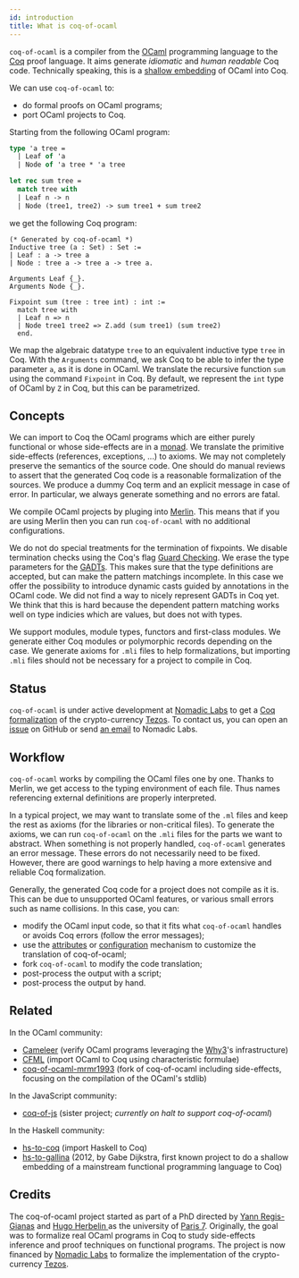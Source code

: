```yaml
---
id: introduction
title: What is coq-of-ocaml
---
```


`coq-of-ocaml` is a compiler from the [OCaml](https://ocaml.org/) programming language to the [Coq](https://coq.inria.fr/) proof language. It aims generate *idiomatic* and *human readable* Coq code. Technically speaking, this is a [shallow embedding](https://cstheory.stackexchange.com/questions/1370/shallow-versus-deep-embeddings) of OCaml into Coq.

We can use `coq-of-ocaml` to:
* do formal proofs on OCaml programs;
* port OCaml projects to Coq. 

Starting from the following OCaml program:
```ocaml
type 'a tree =
  | Leaf of 'a
  | Node of 'a tree * 'a tree

let rec sum tree =
  match tree with
  | Leaf n -> n
  | Node (tree1, tree2) -> sum tree1 + sum tree2
```
we get the following Coq program:
```coq
(* Generated by coq-of-ocaml *)
Inductive tree (a : Set) : Set :=
| Leaf : a -> tree a
| Node : tree a -> tree a -> tree a.

Arguments Leaf {_}.
Arguments Node {_}.

Fixpoint sum (tree : tree int) : int :=
  match tree with
  | Leaf n => n
  | Node tree1 tree2 => Z.add (sum tree1) (sum tree2)
  end.
```
We map the algebraic datatype `tree` to an equivalent inductive type `tree` in Coq. With the `Arguments` command, we ask Coq to be able to infer the type parameter `a`, as it is done in OCaml. We translate the recursive function `sum` using the command `Fixpoint` in Coq. By default, we represent the `int` type of OCaml by `Z` in Coq, but this can be parametrized.

## Concepts
We can import to Coq the OCaml programs which are either purely functional or whose side-effects are in a [monad](https://caml.inria.fr/pub/docs/manual-ocaml/bindingops.html). We translate the primitive side-effects (references, exceptions, ...) to axioms. We may not completely preserve the semantics of the source code. One should do manual reviews to assert that the generated Coq code is a reasonable formalization of the sources. We produce a dummy Coq term and an explicit message in case of error. In particular, we always generate something and no errors are fatal.

We compile OCaml projects by pluging into [Merlin](https://github.com/ocaml/merlin). This means that if you are using Merlin then you can run `coq-of-ocaml` with no additional configurations.

We do not do special treatments for the termination of fixpoints. We disable termination checks using the Coq's flag [Guard Checking](https://coq.inria.fr/refman/proof-engine/vernacular-commands.html#coq:flag.Guard-Checking). We erase the type parameters for the [GADTs](https://caml.inria.fr/pub/docs/manual-ocaml/manual033.html). This makes sure that the type definitions are accepted, but can make the pattern matchings incomplete. In this case we offer the possibility to introduce dynamic casts guided by annotations in the OCaml code. We did not find a way to nicely represent GADTs in Coq yet. We think that this is hard because the dependent pattern matching works well on type indicies which are values, but does not with types.

We support modules, module types, functors and first-class modules. We generate either Coq modules or polymorphic records depending on the case. We generate axioms for `.mli` files to help formalizations, but importing `.mli` files should not be necessary for a project to compile in Coq.

## Status
`coq-of-ocaml` is under active development at [Nomadic Labs](https://www.nomadic-labs.com/) to get a [Coq formalization](https://gitlab.com/nomadic-labs/coq-tezos-of-ocaml) of the crypto-currency [Tezos](https://tezos.com/). To contact us, you can open an [issue](https://github.com/clarus/coq-of-ocaml/issues) on GitHub or send [an email](mailto:contact@nomadic-labs.com) to Nomadic Labs.

## Workflow
`coq-of-ocaml` works by compiling the OCaml files one by one. Thanks to Merlin, we get access to the typing environment of each file. Thus names referencing external definitions are properly interpreted.

In a typical project, we may want to translate some of the `.ml` files and keep the rest as axioms (for the libraries or non-critical files). To generate the axioms, we can run `coq-of-ocaml` on the `.mli` files for the parts we want to abstract. When something is not properly handled, `coq-of-ocaml` generates an error message. These errors do not necessarily need to be fixed. However, there are good warnings to help having a more extensive and reliable Coq formalization.

Generally, the generated Coq code for a project does not compile as it is. This can be due to unsupported OCaml features, or various small errors such as name collisions. In this case, you can:
* modify the OCaml input code, so that it fits what `coq-of-ocaml` handles or avoids Coq errors (follow the error messages);
* use the [attributes](attributes) or [configuration](configuration) mechanism to customize the translation of coq-of-ocaml;
* fork `coq-of-ocaml` to modify the code translation;
* post-process the output with a script;
* post-process the output by hand.

## Related
In the OCaml community:
* [Cameleer](https://github.com/mariojppereira/cameleer) (verify OCaml programs leveraging the [Why3](http://why3.lri.fr/)'s infrastructure)
* [CFML](http://chargueraud.org/softs/cfml/) (import OCaml to Coq using characteristic formulae)
* [coq-of-ocaml-mrmr1993](https://github.com/mrmr1993/coq-of-ocaml) (fork of coq-of-ocaml including side-effects, focusing on the compilation of the OCaml's stdlib)

In the JavaScript community:
* [coq-of-js](https://github.com/clarus/coq-of-js) (sister project; *currently on halt to support coq-of-ocaml*)

In the Haskell community:
* [hs-to-coq](https://github.com/antalsz/hs-to-coq) (import Haskell to Coq)
* [hs-to-gallina](https://github.com/gdijkstra/hs-to-gallina) (2012, by Gabe Dijkstra, first known project to do a shallow embedding of a mainstream functional programming language to Coq)

## Credits
The coq-of-ocaml project started as part of a PhD directed by [Yann Regis-Gianas](http://yann.regis-gianas.org/) and [Hugo Herbelin
](http://pauillac.inria.fr/~herbelin/) as the university of [Paris 7](https://u-paris.fr/). Originally, the goal was to formalize real OCaml programs in Coq to study side-effects inference and proof techniques on functional programs. The project is now financed by [Nomadic Labs](https://www.nomadic-labs.com/) to formalize the implementation of the crypto-currency [Tezos](https://tezos.com/).
